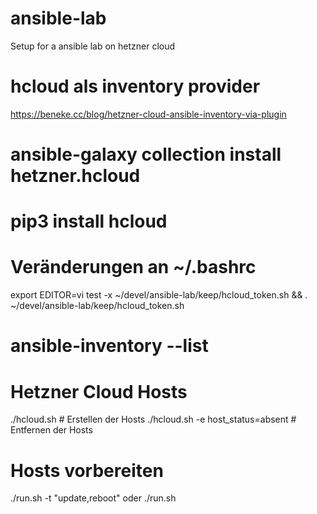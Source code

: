 # ansible-lab
Setup for a ansible lab on hetzner cloud


# hcloud als inventory provider
https://beneke.cc/blog/hetzner-cloud-ansible-inventory-via-plugin

# ansible-galaxy collection install hetzner.hcloud

# pip3 install hcloud

# Veränderungen an ~/.bashrc
export EDITOR=vi
test -x ~/devel/ansible-lab/keep/hcloud_token.sh && . ~/devel/ansible-lab/keep/hcloud_token.sh

# ansible-inventory --list


# Hetzner Cloud Hosts
./hcloud.sh # Erstellen der Hosts
./hcloud.sh -e host_status=absent # Entfernen der Hosts

# Hosts vorbereiten
./run.sh -t "update,reboot" 
oder
./run.sh
